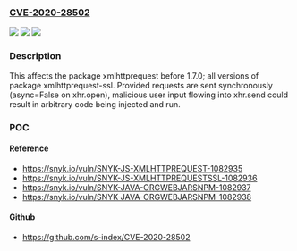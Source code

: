 ### [CVE-2020-28502](https://cve.mitre.org/cgi-bin/cvename.cgi?name=CVE-2020-28502)
![](https://img.shields.io/static/v1?label=Product&message=xmlhttprequest-ssl&color=blue)
![](https://img.shields.io/static/v1?label=Version&message=%3E%3D%200%20&color=brighgreen)
![](https://img.shields.io/static/v1?label=Vulnerability&message=Arbitrary%20Code%20Injection&color=brighgreen)

### Description

This affects the package xmlhttprequest before 1.7.0; all versions of package xmlhttprequest-ssl. Provided requests are sent synchronously (async=False on xhr.open), malicious user input flowing into xhr.send could result in arbitrary code being injected and run.

### POC

#### Reference
- https://snyk.io/vuln/SNYK-JS-XMLHTTPREQUEST-1082935
- https://snyk.io/vuln/SNYK-JS-XMLHTTPREQUESTSSL-1082936
- https://snyk.io/vuln/SNYK-JAVA-ORGWEBJARSNPM-1082937
- https://snyk.io/vuln/SNYK-JAVA-ORGWEBJARSNPM-1082938

#### Github
- https://github.com/s-index/CVE-2020-28502

